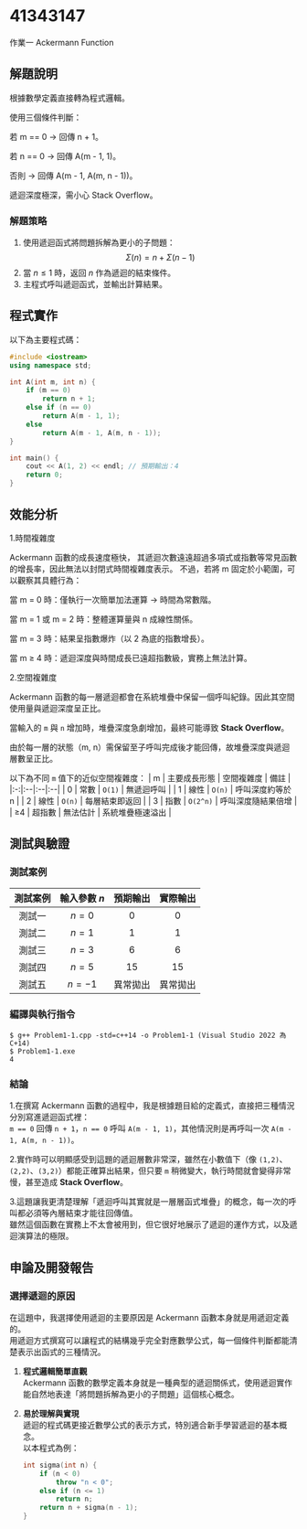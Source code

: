 # 41343147

作業一 Ackermann Function

## 解題說明

根據數學定義直接轉為程式邏輯。

使用三個條件判斷：

若 m == 0 → 回傳 n + 1。

若 n == 0 → 回傳 A(m - 1, 1)。

否則 → 回傳 A(m - 1, A(m, n - 1))。

遞迴深度極深，需小心 Stack Overflow。

### 解題策略

1. 使用遞迴函式將問題拆解為更小的子問題：
   $$\Sigma(n) = n + \Sigma(n-1)$$
2. 當 $n \leq 1$ 時，返回 $n$ 作為遞迴的結束條件。  
3. 主程式呼叫遞迴函式，並輸出計算結果。

## 程式實作

以下為主要程式碼：

```cpp
#include <iostream>
using namespace std;

int A(int m, int n) {
    if (m == 0)
        return n + 1;
    else if (n == 0)
        return A(m - 1, 1);
    else
        return A(m - 1, A(m, n - 1));
}

int main() {
    cout << A(1, 2) << endl; // 預期輸出：4
    return 0;
}

```

## 效能分析

1.時間複雜度

Ackermann 函數的成長速度極快，
其遞迴次數遠遠超過多項式或指數等常見函數的增長率，因此無法以封閉式時間複雜度表示。
不過，若將 m 固定於小範圍，可以觀察其具體行為：

當 m = 0 時：僅執行一次簡單加法運算 → 時間為常數階。

當 m = 1 或 m = 2 時：整體運算量與 n 成線性關係。

當 m = 3 時：結果呈指數爆炸（以 2 為底的指數增長）。

當 m ≥ 4 時：遞迴深度與時間成長已遠超指數級，實務上無法計算。

2.空間複雜度

Ackermann 函數的每一層遞迴都會在系統堆疊中保留一個呼叫紀錄。因此其空間使用量與遞迴深度呈正比。  

當輸入的 `m` 與 `n` 增加時，堆疊深度急劇增加，最終可能導致 **Stack Overflow**。

由於每一層的狀態（m, n）需保留至子呼叫完成後才能回傳，故堆疊深度與遞迴層數呈正比。

以下為不同 `m` 值下的近似空間複雜度：
| m | 主要成長形態 | 空間複雜度 | 備註 |
|:-:|:--|:--|:--|
| 0 | 常數 | `O(1)` | 無遞迴呼叫 |
| 1 | 線性 | `O(n)` | 呼叫深度約等於 n |
| 2 | 線性 | `O(n)` | 每層結束即返回 |
| 3 | 指數 | `O(2^n)` | 呼叫深度隨結果倍增 |
| ≥4 | 超指數 | 無法估計 | 系統堆疊極速溢出 |

## 測試與驗證

### 測試案例

| 測試案例 | 輸入參數 $n$ | 預期輸出 | 實際輸出 |
|:--------:|:------------:|:--------:|:--------:|
| 測試一 | $n = 0$ | 0 | 0 |
| 測試二 | $n = 1$ | 1 | 1 |
| 測試三 | $n = 3$ | 6 | 6 |
| 測試四 | $n = 5$ | 15 | 15 |
| 測試五 | $n = -1$ | 異常拋出 | 異常拋出 |


### 編譯與執行指令
```shell
$ g++ Problem1-1.cpp -std=c++14 -o Problem1-1 (Visual Studio 2022 為C+14)
$ Problem1-1.exe
4
```

### 結論

1.在撰寫 Ackermann 函數的過程中，我是根據題目給的定義式，直接把三種情況分別寫進遞迴函式裡：  
`m == 0` 回傳 `n + 1`，`n == 0` 呼叫 `A(m - 1, 1)`，其他情況則是再呼叫一次 `A(m - 1, A(m, n - 1))`。  

2.實作時可以明顯感受到這題的遞迴層數非常深，雖然在小數值下（像 `(1,2)`、`(2,2)`、`(3,2)`）都能正確算出結果，但只要 `m` 稍微變大，執行時間就會變得非常慢，甚至造成 **Stack Overflow**。  

3.這題讓我更清楚理解「遞迴呼叫其實就是一層層函式堆疊」的概念，每一次的呼叫都必須等內層結束才能往回傳值。  
雖然這個函數在實務上不太會被用到，但它很好地展示了遞迴的運作方式，以及遞迴演算法的極限。
## 申論及開發報告

### 選擇遞迴的原因

在這題中，我選擇使用遞迴的主要原因是 Ackermann 函數本身就是用遞迴定義的。  
用遞迴方式撰寫可以讓程式的結構幾乎完全對應數學公式，每一個條件判斷都能清楚表示出函式的三種情況。  

1. **程式邏輯簡單直觀**  
  Ackermann 函數的數學定義本身就是一種典型的遞迴關係式，使用遞迴實作能自然地表達「將問題拆解為更小的子問題」這個核心概念。



3. **易於理解與實現**  
   遞迴的程式碼更接近數學公式的表示方式，特別適合新手學習遞迴的基本概念。  
   以本程式為例：  

   ```cpp
   int sigma(int n) {
       if (n < 0)
           throw "n < 0";
       else if (n <= 1)
           return n;
       return n + sigma(n - 1);
   }
   ```


